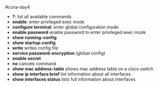 #ccna-day4 

- **?**: list all available commands
- **enable**: enter privileged exec mode
- **configure terminal**: enter global configuration mode
- **enable password** enable password to enter privileged exec mode
- **show running-config**
- **show startup-config**
- **write** writes config file
- **service password-encryption** (global config)
- **enable secret**
- **no** cancels command
- **show mac address-table** shows mac address table on a cisco switch
- **show ip interface brief** list information about all interfaces
- **show interfaces status** lists full information about interfaces